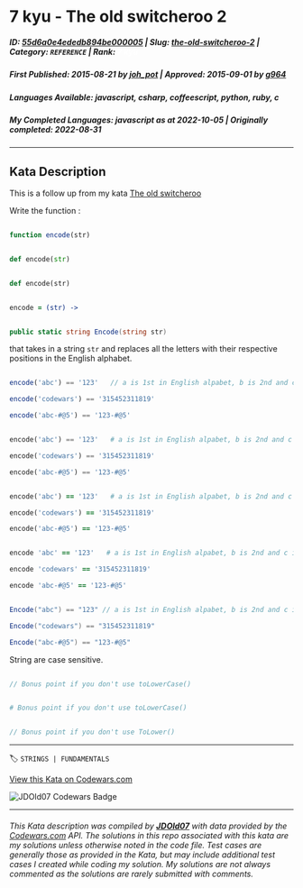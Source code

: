 # 7 kyu - The old switcheroo 2

##### **ID**: [55d6a0e4ededb894be000005](https://www.codewars.com/kata/55d6a0e4ededb894be000005) | **Slug**: [the-old-switcheroo-2](https://www.codewars.com/kata/55d6a0e4ededb894be000005) | **Category**: `REFERENCE` | **Rank**: <span style="color:white">7 kyu</span>

##### **First Published**: 2015-08-21 ***by*** [joh_pot](https://www.codewars.com/users/joh_pot) | **Approved**: 2015-09-01 ***by*** [g964](https://www.codewars.com/users/g964)

##### **Languages Available**: javascript, csharp, coffeescript, python, ruby, c

##### **My Completed Languages**: javascript ***as at*** 2022-10-05 | **Originally completed**: 2022-08-31

---

## Kata Description


This is a follow up from my kata <a href='http://www.codewars.com/kata/55d410c492e6ed767000004f'>The old switcheroo</a>







Write the function :

```javascript

function encode(str)

```

```python

def encode(str)

```

```ruby

def encode(str)

```

```coffeescript

encode = (str) ->

```

```csharp

public static string Encode(string str)

```

that takes in a string ```str``` and replaces all the letters with their respective positions in the English alphabet.<br/>



```javascript

encode('abc') == '123'   // a is 1st in English alpabet, b is 2nd and c is 3rd

encode('codewars') == '315452311819'

encode('abc-#@5') == '123-#@5'

```

```python

encode('abc') == '123'   # a is 1st in English alpabet, b is 2nd and c is 3rd

encode('codewars') == '315452311819'

encode('abc-#@5') == '123-#@5'

```

```ruby

encode('abc') == '123'   # a is 1st in English alpabet, b is 2nd and c is 3rd

encode('codewars') == '315452311819'

encode('abc-#@5') == '123-#@5'

```

```coffeescript

encode 'abc' == '123'   # a is 1st in English alpabet, b is 2nd and c is 3rd

encode 'codewars' == '315452311819'

encode 'abc-#@5' == '123-#@5'

```

```csharp

Encode("abc") == "123" // a is 1st in English alpabet, b is 2nd and c is 3rd

Encode("codewars") == "315452311819"

Encode("abc-#@5") == "123-#@5"

```

String are case sensitive.

```javascript

// Bonus point if you don't use toLowerCase()

```

```coffeescript

# Bonus point if you don't use toLowerCase()

```

```csharp

// Bonus point if you don't use ToLower()

```





---


🏷 `STRINGS | FUNDAMENTALS`


[View this Kata on Codewars.com](https://www.codewars.com/kata/55d6a0e4ededb894be000005)

![](https://www.codewars.com/users/jdold07/badges/large "JDOld07 Codewars Badge")

---

###### *This Kata description was compiled by [**JDOld07**](https://tpstech.dev) with data provided by the [Codewars.com](https://www.codewars.com) API.  The solutions in this repo associated with this kata are my solutions unless otherwise noted in the code file.  Test cases are generally those as provided in the Kata, but may include additional test cases I created while coding my solution.  My solutions are not always commented as the solutions are rarely submitted with comments.*

